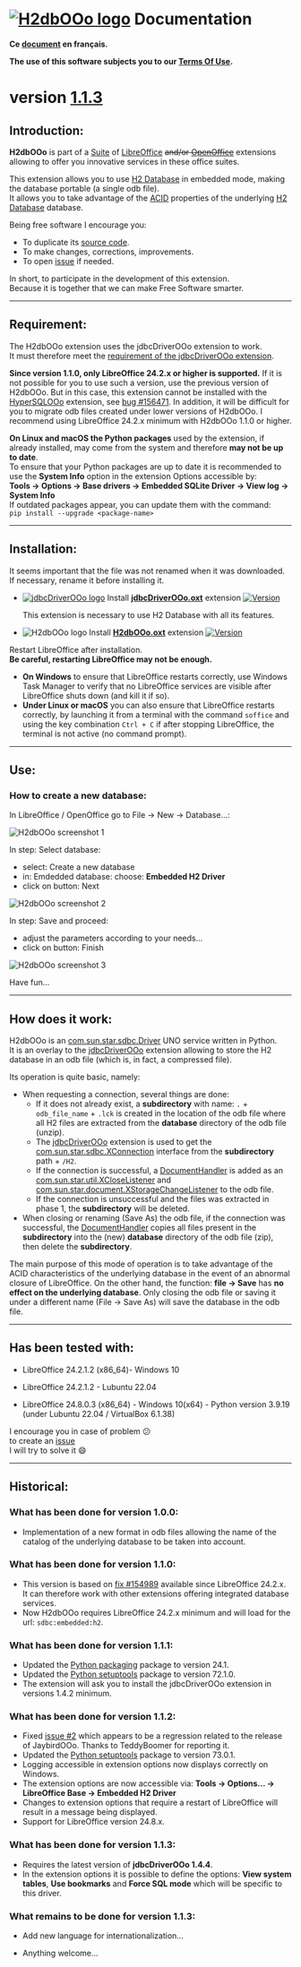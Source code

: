 <!--
╔════════════════════════════════════════════════════════════════════════════════════╗
║                                                                                    ║
║   Copyright (c) 2020 https://prrvchr.github.io                                     ║
║                                                                                    ║
║   Permission is hereby granted, free of charge, to any person obtaining            ║
║   a copy of this software and associated documentation files (the "Software"),     ║
║   to deal in the Software without restriction, including without limitation        ║
║   the rights to use, copy, modify, merge, publish, distribute, sublicense,         ║
║   and/or sell copies of the Software, and to permit persons to whom the Software   ║
║   is furnished to do so, subject to the following conditions:                      ║
║                                                                                    ║
║   The above copyright notice and this permission notice shall be included in       ║
║   all copies or substantial portions of the Software.                              ║
║                                                                                    ║
║   THE SOFTWARE IS PROVIDED "AS IS", WITHOUT WARRANTY OF ANY KIND,                  ║
║   EXPRESS OR IMPLIED, INCLUDING BUT NOT LIMITED TO THE WARRANTIES                  ║
║   OF MERCHANTABILITY, FITNESS FOR A PARTICULAR PURPOSE AND NONINFRINGEMENT.        ║
║   IN NO EVENT SHALL THE AUTHORS OR COPYRIGHT HOLDERS BE LIABLE FOR ANY             ║
║   CLAIM, DAMAGES OR OTHER LIABILITY, WHETHER IN AN ACTION OF CONTRACT,             ║
║   TORT OR OTHERWISE, ARISING FROM, OUT OF OR IN CONNECTION WITH THE SOFTWARE       ║
║   OR THE USE OR OTHER DEALINGS IN THE SOFTWARE.                                    ║
║                                                                                    ║
╚════════════════════════════════════════════════════════════════════════════════════╝
-->
# [![H2dbOOo logo][1]][2] Documentation

**Ce [document][3] en français.**

**The use of this software subjects you to our [Terms Of Use][4].**

# version [1.1.3][5]

## Introduction:

**H2dbOOo** is part of a [Suite][6] of [LibreOffice][7] ~~and/or [OpenOffice][8]~~ extensions allowing to offer you innovative services in these office suites.  

This extension allows you to use [H2 Database][9] in embedded mode, making the database portable (a single odb file).  
It allows you to take advantage of the [ACID][10] properties of the underlying [H2 Database][11] database.

Being free software I encourage you:
- To duplicate its [source code][12].
- To make changes, corrections, improvements.
- To open [issue][13] if needed.

In short, to participate in the development of this extension.  
Because it is together that we can make Free Software smarter.

___

## Requirement:

The H2dbOOo extension uses the jdbcDriverOOo extension to work.  
It must therefore meet the [requirement of the jdbcDriverOOo extension][14].

**Since version 1.1.0, only LibreOffice 24.2.x or higher is supported.**
If it is not possible for you to use such a version, use the previous version of H2dbOOo. But in this case, this extension cannot be installed with the [HyperSQLOOo][15] extension, see [bug #156471][16].
In addition, it will be difficult for you to migrate odb files created under lower versions of H2dbOOo. I recommend using LibreOffice 24.2.x minimum with H2dbOOo 1.1.0 or higher.

**On Linux and macOS the Python packages** used by the extension, if already installed, may come from the system and therefore **may not be up to date**.  
To ensure that your Python packages are up to date it is recommended to use the **System Info** option in the extension Options accessible by:  
**Tools -> Options -> Base drivers -> Embedded SQLite Driver -> View log -> System Info**  
If outdated packages appear, you can update them with the command:  
`pip install --upgrade <package-name>`

___

## Installation:

It seems important that the file was not renamed when it was downloaded.  
If necessary, rename it before installing it.

- [![jdbcDriverOOo logo][17]][18] Install **[jdbcDriverOOo.oxt][19]** extension [![Version][20]][19]

    This extension is necessary to use H2 Database with all its features.

- ![H2dbOOo logo][21] Install **[H2dbOOo.oxt][22]** extension [![Version][23]][22]

Restart LibreOffice after installation.  
**Be careful, restarting LibreOffice may not be enough.**
- **On Windows** to ensure that LibreOffice restarts correctly, use Windows Task Manager to verify that no LibreOffice services are visible after LibreOffice shuts down (and kill it if so).
- **Under Linux or macOS** you can also ensure that LibreOffice restarts correctly, by launching it from a terminal with the command `soffice` and using the key combination `Ctrl + C` if after stopping LibreOffice, the terminal is not active (no command prompt).

___

## Use:

### How to create a new database:

In LibreOffice / OpenOffice go to File -> New -> Database...:

![H2dbOOo screenshot 1][24]

In step: Select database:
- select: Create a new database
- in: Emdedded database: choose: **Embedded H2 Driver**
- click on button: Next

![H2dbOOo screenshot 2][25]

In step: Save and proceed:
- adjust the parameters according to your needs...
- click on button: Finish

![H2dbOOo screenshot 3][26]

Have fun...

___

## How does it work:

H2dbOOo is an [com.sun.star.sdbc.Driver][27] UNO service written in Python.  
It is an overlay to the [jdbcDriverOOo][18] extension allowing to store the H2 database in an odb file (which is, in fact, a compressed file).

Its operation is quite basic, namely:

- When requesting a connection, several things are done:
  - If it does not already exist, a **subdirectory** with name: `.` + `odb_file_name` + `.lck` is created in the location of the odb file where all H2 files are extracted from the **database** directory of the odb file (unzip).
  - The [jdbcDriverOOo][18] extension is used to get the [com.sun.star.sdbc.XConnection][28] interface from the **subdirectory** path + `/H2`.
  - If the connection is successful, a [DocumentHandler][29] is added as an [com.sun.star.util.XCloseListener][30] and [com.sun.star.document.XStorageChangeListener][31] to the odb file.
  - If the connection is unsuccessful and the files was extracted in phase 1, the **subdirectory** will be deleted.
- When closing or renaming (Save As) the odb file, if the connection was successful, the [DocumentHandler][29] copies all files present in the **subdirectory** into the (new) **database** directory of the odb file (zip), then delete the **subdirectory**.

The main purpose of this mode of operation is to take advantage of the ACID characteristics of the underlying database in the event of an abnormal closure of LibreOffice.
On the other hand, the function: **file -> Save** has **no effect on the underlying database**. Only closing the odb file or saving it under a different name (File -> Save As) will save the database in the odb file.

___

## Has been tested with:

* LibreOffice 24.2.1.2 (x86_64)- Windows 10

* LibreOffice 24.2.1.2 - Lubuntu 22.04

* LibreOffice 24.8.0.3 (x86_64) - Windows 10(x64) - Python version 3.9.19 (under Lubuntu 22.04 / VirtualBox 6.1.38)

I encourage you in case of problem :confused:  
to create an [issue][13]  
I will try to solve it :smile:

___

## Historical:

### What has been done for version 1.0.0:

- Implementation of a new format in odb files allowing the name of the catalog of the underlying database to be taken into account.

### What has been done for version 1.1.0:

- This version is based on [fix #154989][32] available since LibreOffice 24.2.x. It can therefore work with other extensions offering integrated database services.
- Now H2dbOOo requires LibreOffice 24.2.x minimum and will load for the url: `sdbc:embedded:h2`.

### What has been done for version 1.1.1:

- Updated the [Python packaging][33] package to version 24.1.
- Updated the [Python setuptools][34] package to version 72.1.0.
- The extension will ask you to install the jdbcDriverOOo extension in versions 1.4.2 minimum.

### What has been done for version 1.1.2:

- Fixed [issue #2][35] which appears to be a regression related to the release of JaybirdOOo. Thanks to TeddyBoomer for reporting it.
- Updated the [Python setuptools][34] package to version 73.0.1.
- Logging accessible in extension options now displays correctly on Windows.
- The extension options are now accessible via: **Tools -> Options... -> LibreOffice Base -> Embedded H2 Driver**
- Changes to extension options that require a restart of LibreOffice will result in a message being displayed.
- Support for LibreOffice version 24.8.x.

### What has been done for version 1.1.3:

- Requires the latest version of **jdbcDriverOOo 1.4.4**.
- In the extension options it is possible to define the options: **View system tables**, **Use bookmarks** and **Force SQL mode** which will be specific to this driver.

### What remains to be done for version 1.1.3:

- Add new language for internationalization...

- Anything welcome...

[1]: </img/h2db.svg#collapse>
[2]: <https://prrvchr.github.io/H2dbOOo/>
[3]: <https://prrvchr.github.io/H2dbOOo/README_fr>
[4]: <https://prrvchr.github.io/H2dbOOo/source/H2dbOOo/registration/TermsOfUse_en>
[5]: <https://prrvchr.github.io/H2dbOOo#historical>
[6]: <https://prrvchr.github.io/>
[7]: <https://www.libreoffice.org/download/download/>
[8]: <https://www.openoffice.org/download/index.html>
[9]: <https://github.com/h2database/h2database>
[10]: <https://en.wikipedia.org/wiki/ACID>
[11]: <https://www.h2database.com/html/features.html#logging_recovery>
[12]: <https://github.com/prrvchr/H2dbOOo/>
[13]: <https://github.com/prrvchr/H2dbOOo/issues/new>
[14]: <https://prrvchr.github.io/jdbcDriverOOo/#requirement>
[15]: <https://prrvchr.github.io/HyperSQLOOo/#requirement>
[16]: <https://bugs.documentfoundation.org/show_bug.cgi?id=156471>
[17]: <https://prrvchr.github.io/jdbcDriverOOo/img/jdbcDriverOOo.svg#middle>
[18]: <https://prrvchr.github.io/jdbcDriverOOo>
[19]: <https://github.com/prrvchr/jdbcDriverOOo/releases/latest/download/jdbcDriverOOo.oxt>
[20]: <https://img.shields.io/github/v/tag/prrvchr/jdbcDriverOOo?label=latest#right>
[21]: <img/H2dbOOo.svg#middle>
[22]: <https://github.com/prrvchr/H2dbOOo/releases/latest/download/H2dbOOo.oxt>
[23]: <https://img.shields.io/github/downloads/prrvchr/H2dbOOo/latest/total?label=v1.1.3#right>
[24]: <img/H2dbOOo-1.png>
[25]: <img/H2dbOOo-2.png>
[26]: <img/H2dbOOo-3.png>
[27]: <https://www.openoffice.org/api/docs/common/ref/com/sun/star/sdbc/Driver.html>
[28]: <https://www.openoffice.org/api/docs/common/ref/com/sun/star/sdbc/XConnection.html>
[29]: <https://github.com/prrvchr/H2dbOOo/blob/main/uno/lib/uno/embedded/documenthandler.py>
[30]: <https://www.openoffice.org/api/docs/common/ref/com/sun/star/util/XCloseListener.html>
[31]: <http://www.openoffice.org/api/docs/common/ref/com/sun/star/document/XStorageChangeListener.html>
[32]: <https://gerrit.libreoffice.org/c/core/+/154989>
[33]: <https://pypi.org/project/packaging/>
[34]: <https://pypi.org/project/setuptools/>
[35]: <https://github.com/prrvchr/HyperSQLOOo/issues/2>
